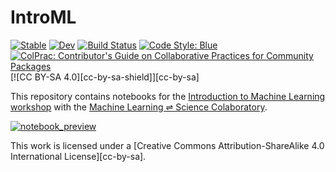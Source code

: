 # IntroML

[![Stable](https://img.shields.io/badge/docs-stable-blue.svg)](https://mlcolab.github.io/IntroML.jl/stable)
[![Dev](https://img.shields.io/badge/docs-dev-blue.svg)](https://mlcolab.github.io/IntroML.jl/dev)
[![Build Status](https://github.com/mlcolab/IntroML.jl/actions/workflows/CI.yml/badge.svg?branch=main)](https://github.com/mlcolab/IntroML.jl/actions/workflows/CI.yml?query=branch%3Amain)
[![Code Style: Blue](https://img.shields.io/badge/code%20style-blue-4495d1.svg)](https://github.com/invenia/BlueStyle)
[![ColPrac: Contributor's Guide on Collaborative Practices for Community Packages](https://img.shields.io/badge/ColPrac-Contributor's%20Guide-blueviolet)](https://github.com/SciML/ColPrac)
[![CC BY-SA 4.0][cc-by-sa-shield]][cc-by-sa]

This repository contains notebooks for the [Introduction to Machine Learning workshop](https://mlcolab.org/intro-ml) with the [Machine Learning ⇌ Science Colaboratory](https://mlcolab.org).

[![notebook_preview](https://user-images.githubusercontent.com/8673634/161941600-b1c31af3-df9b-4481-bb6f-1e25a4f849d2.gif)](https://mlcolab.github.io/IntroML.jl/dev/supervised_learning.html)

This work is licensed under a [Creative Commons Attribution-ShareAlike 4.0
International License][cc-by-sa].
